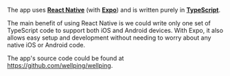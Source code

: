 The app uses **[React Native](https://reactnative.dev/)** (with **[Expo](https://expo.dev/)**) and is written purely in **[TypeScript](https://www.typescriptlang.org/)**.

The main benefit of using React Native is we could write only one set of TypeScript code to support both iOS and Android devices. With Expo, it also allows easy setup and development without needing to worry about any native iOS or Android code.

The app's source code could be found at https://github.com/wellping/wellping.
